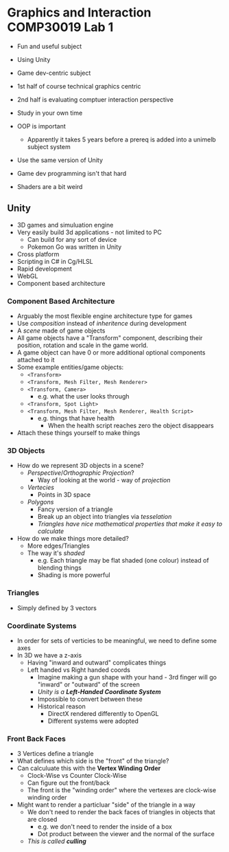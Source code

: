 Graphics and Interaction COMP30019 Lab 1
========================================
- Fun and useful subject
- Using Unity
- Game dev-centric subject
- 1st half of course technical graphics centric
- 2nd half is evaluating comptuer interaction perspective

- Study in your own time
- OOP is important
	- Apparently it takes 5 years before a prereq is added into a unimelb subject system
- Use the same version of Unity
- Game dev programming isn't that hard
- Shaders are a bit weird

## Unity
- 3D games and simuluation engine
- Very easily build 3d applications - not limited to PC
	- Can build for any sort of device
	- Pokemon Go was written in Unity
- Cross platform
- Scripting in C# in Cg/HLSL
- Rapid development
- WebGL
- Component based architecture

### Component Based Architecture
- Arguably the most flexible engine architecture type for games
- Use *composition* instead of *inheritence* during development
- A *scene* made of game objects
- All game objects have a "Transform" component, describing their position, rotation and scale in the game world.
- A game object can have 0 or more additional optional components attached to it
- Some example entities/game objects:
	- `<Transform>`
	- `<Transform, Mesh Filter, Mesh Renderer>`
	- `<Transform, Camera>`
		- e.g. what the user looks through
	- `<Transform, Spot Light>`
	- `<Transform, Mesh Filter, Mesh Renderer, Health Script>`
		- e.g. things that have health
			- When the health script reaches zero the object disappears
- Attach these things yourself to make things

### 3D Objects
- How do we represent 3D objects in a scene?
	- *Perspective*/*Orthographic Projection*?
		- Way of looking at the world - way of *projection*
	- *Vertecies*
		- Points in 3D space
	- *Polygons*
		- Fancy version of a triangle
		- Break up an object into triangles via *tesselation*
		- *Triangles have nice mathematical properties that make it easy to calculate*
- How do we make things more detailed?
	- More edges/Triangles
	- The way it's *shaded*
		- e.g. Each triangle may be flat shaded (one colour) instead of blending things
		- Shading is more powerful

### Triangles
- Simply defined by 3 vectors

### Coordinate Systems
- In order for sets of verticies to be meaningful, we need to define some axes
- In 3D we have a z-axis
	- Having "inward and outward" complicates things
	- Left handed vs Right handed coords
		- Imagine making a gun shape with your hand - 3rd finger will go "inward" or "outward" of the screen
		- *Unity is a **Left-Handed Coordinate System***
		- Impossible to convert between these
		- Historical reason
			- DirectX rendered differently to OpenGL
			- Different systems were adopted

### Front Back Faces
- 3 Vertices define a triangle
- What defines which side is the "front" of the triangle?
- Can calculuate this with the **Vertex Winding Order**
	- Clock-Wise vs Counter Clock-Wise
	- Can figure out the front/back
	- The front is the "winding order" where the vertexes are clock-wise winding order
- Might want to render a particluar "side" of the triangle in a way
	- We don't need to render the back faces of triangles in objects that are closed
		- e.g. we don't need to render the inside of a box
		- Dot product between the viewer and the normal of the surface
	- *This is called **culling***




